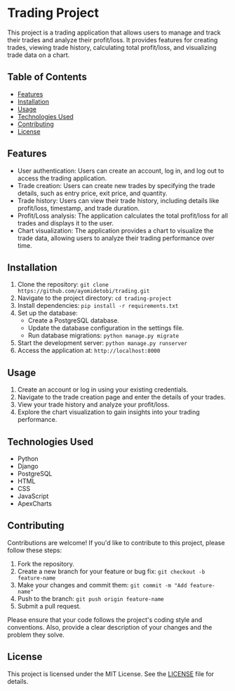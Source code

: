 # Trading Project

This project is a trading application that allows users to manage and track their trades and analyze their profit/loss. It provides features for creating trades, viewing trade history, calculating total profit/loss, and visualizing trade data on a chart.

## Table of Contents

- [Features](#features)
- [Installation](#installation)
- [Usage](#usage)
- [Technologies Used](#technologies-used)
- [Contributing](#contributing)
- [License](#license)

## Features

- User authentication: Users can create an account, log in, and log out to access the trading application.
- Trade creation: Users can create new trades by specifying the trade details, such as entry price, exit price, and quantity.
- Trade history: Users can view their trade history, including details like profit/loss, timestamp, and trade duration.
- Profit/Loss analysis: The application calculates the total profit/loss for all trades and displays it to the user.
- Chart visualization: The application provides a chart to visualize the trade data, allowing users to analyze their trading performance over time.

## Installation

1. Clone the repository: `git clone https://github.com/ayomidetobi/trading.git`
2. Navigate to the project directory: `cd trading-project`
3. Install dependencies: `pip install -r requirements.txt`
4. Set up the database:
   - Create a PostgreSQL database.
   - Update the database configuration in the settings file.
   - Run database migrations: `python manage.py migrate`
5. Start the development server: `python manage.py runserver`
6. Access the application at: `http://localhost:8000`

## Usage

1. Create an account or log in using your existing credentials.
2. Navigate to the trade creation page and enter the details of your trades.
3. View your trade history and analyze your profit/loss.
4. Explore the chart visualization to gain insights into your trading performance.

## Technologies Used

- Python
- Django
- PostgreSQL
- HTML
- CSS
- JavaScript
- ApexCharts

## Contributing

Contributions are welcome! If you'd like to contribute to this project, please follow these steps:

1. Fork the repository.
2. Create a new branch for your feature or bug fix: `git checkout -b feature-name`
3. Make your changes and commit them: `git commit -m "Add feature-name"`
4. Push to the branch: `git push origin feature-name`
5. Submit a pull request.

Please ensure that your code follows the project's coding style and conventions. Also, provide a clear description of your changes and the problem they solve.

## License

This project is licensed under the MIT License. See the [LICENSE](LICENSE) file for details.

